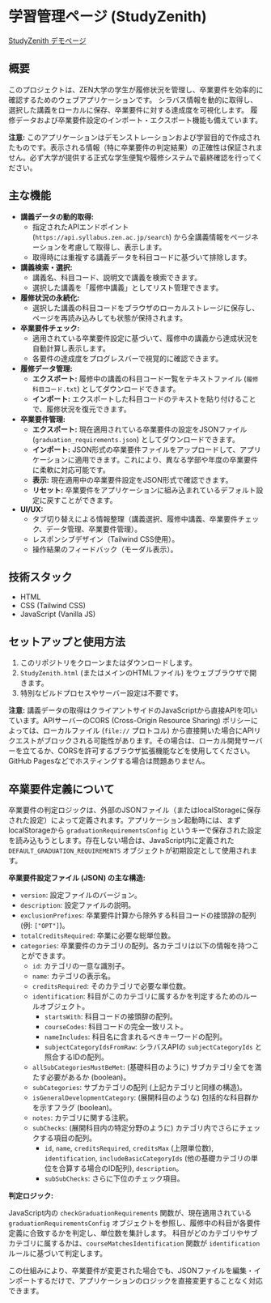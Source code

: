 # 学習管理ページ (StudyZenith)

[StudyZenith デモページ](https://winyaado.github.io/zen_StudyZenith/StudyZenith.html)
## 概要

このプロジェクトは、ZEN大学の学生が履修状況を管理し、卒業要件を効率的に確認するためのウェブアプリケーションです。
シラバス情報を動的に取得し、選択した講義をローカルに保存、卒業要件に対する達成度を可視化します。
履修データおよび卒業要件設定のインポート・エクスポート機能も備えています。

**注意:** このアプリケーションはデモンストレーションおよび学習目的で作成されたものです。表示される情報（特に卒業要件の判定結果）の正確性は保証されません。必ず大学が提供する正式な学生便覧や履修システムで最終確認を行ってください。

## 主な機能

* **講義データの動的取得:**
    * 指定されたAPIエンドポイント (`https://api.syllabus.zen.ac.jp/search`) から全講義情報をページネーションを考慮して取得し、表示します。
    * 取得時には重複する講義データを科目コードに基づいて排除します。
* **講義検索・選択:**
    * 講義名、科目コード、説明文で講義を検索できます。
    * 選択した講義を「履修中講義」としてリスト管理できます。
* **履修状況の永続化:**
    * 選択した講義の科目コードをブラウザのローカルストレージに保存し、ページを再読み込みしても状態が保持されます。
* **卒業要件チェック:**
    * 適用されている卒業要件設定に基づいて、履修中の講義から達成状況を自動計算し表示します。
    * 各要件の達成度をプログレスバーで視覚的に確認できます。
* **履修データ管理:**
    * **エクスポート:** 履修中の講義の科目コード一覧をテキストファイル (`履修科目コード.txt`) としてダウンロードできます。
    * **インポート:** エクスポートした科目コードのテキストを貼り付けることで、履修状況を復元できます。
* **卒業要件管理:**
    * **エクスポート:** 現在適用されている卒業要件の設定をJSONファイル (`graduation_requirements.json`) としてダウンロードできます。
    * **インポート:** JSON形式の卒業要件ファイルをアップロードして、アプリケーションに適用できます。これにより、異なる学部や年度の卒業要件に柔軟に対応可能です。
    * **表示:** 現在適用中の卒業要件設定をJSON形式で確認できます。
    * **リセット:** 卒業要件をアプリケーションに組み込まれているデフォルト設定に戻すことができます。
* **UI/UX:**
    * タブ切り替えによる情報整理（講義選択、履修中講義、卒業要件チェック、データ管理、卒業要件管理）。
    * レスポンシブデザイン（Tailwind CSS使用）。
    * 操作結果のフィードバック（モーダル表示）。

## 技術スタック

* HTML
* CSS (Tailwind CSS)
* JavaScript (Vanilla JS)

## セットアップと使用方法

1.  このリポジトリをクローンまたはダウンロードします。
2.  `StudyZenith.html` (またはメインのHTMLファイル) をウェブブラウザで開きます。
3.  特別なビルドプロセスやサーバー設定は不要です。

**注意:** 講義データの取得はクライアントサイドのJavaScriptから直接APIを叩いています。APIサーバーのCORS (Cross-Origin Resource Sharing) ポリシーによっては、ローカルファイル (`file://` プロトコル) から直接開いた場合にAPIリクエストがブロックされる可能性があります。その場合は、ローカル開発サーバーを立てるか、CORSを許可するブラウザ拡張機能などを使用してください。GitHub Pagesなどでホスティングする場合は問題ありません。

## 卒業要件定義について

卒業要件の判定ロジックは、外部のJSONファイル（またはlocalStorageに保存された設定）によって定義されます。アプリケーション起動時には、まずlocalStorageから `graduationRequirementsConfig` というキーで保存された設定を読み込もうとします。存在しない場合は、JavaScript内に定義された `DEFAULT_GRADUATION_REQUIREMENTS` オブジェクトが初期設定として使用されます。

**卒業要件設定ファイル (JSON) の主な構造:**

* `version`: 設定ファイルのバージョン。
* `description`: 設定ファイルの説明。
* `exclusionPrefixes`: 卒業要件計算から除外する科目コードの接頭辞の配列 (例: `["OPT"]`)。
* `totalCreditsRequired`: 卒業に必要な総単位数。
* `categories`: 卒業要件のカテゴリの配列。各カテゴリは以下の情報を持つことができます。
    * `id`: カテゴリの一意な識別子。
    * `name`: カテゴリの表示名。
    * `creditsRequired`: そのカテゴリで必要な単位数。
    * `identification`: 科目がこのカテゴリに属するかを判定するためのルールオブジェクト。
        * `startsWith`: 科目コードの接頭辞の配列。
        * `courseCodes`: 科目コードの完全一致リスト。
        * `nameIncludes`: 科目名に含まれるべきキーワードの配列。
        * `subjectCategoryIdsFromRaw`: シラバスAPIの `subjectCategoryIds` と照合するIDの配列。
    * `allSubCategoriesMustBeMet`: (基礎科目のように) サブカテゴリ全てを満たす必要があるか (boolean)。
    * `subCategories`: サブカテゴリの配列 (上記カテゴリと同様の構造)。
    * `isGeneralDevelopmentCategory`: (展開科目のような) 包括的な科目群かを示すフラグ (boolean)。
    * `notes`: カテゴリに関する注釈。
    * `subChecks`: (展開科目内の特定分野のように) カテゴリ内でさらにチェックする項目の配列。
        * `id`, `name`, `creditsRequired`, `creditsMax` (上限単位数), `identification`, `includeBasicCategoryIds` (他の基礎カテゴリの単位を合算する場合のID配列), `description`。
        * `subSubChecks`: さらに下位のチェック項目。

**判定ロジック:**

JavaScript内の `checkGraduationRequirements` 関数が、現在適用されている `graduationRequirementsConfig` オブジェクトを参照し、履修中の科目が各要件定義に合致するかを判定し、単位数を集計します。
科目がどのカテゴリやサブカテゴリに属するかは、`courseMatchesIdentification` 関数が `identification` ルールに基づいて判定します。

この仕組みにより、卒業要件が変更された場合でも、JSONファイルを編集・インポートするだけで、アプリケーションのロジックを直接変更することなく対応できます。
